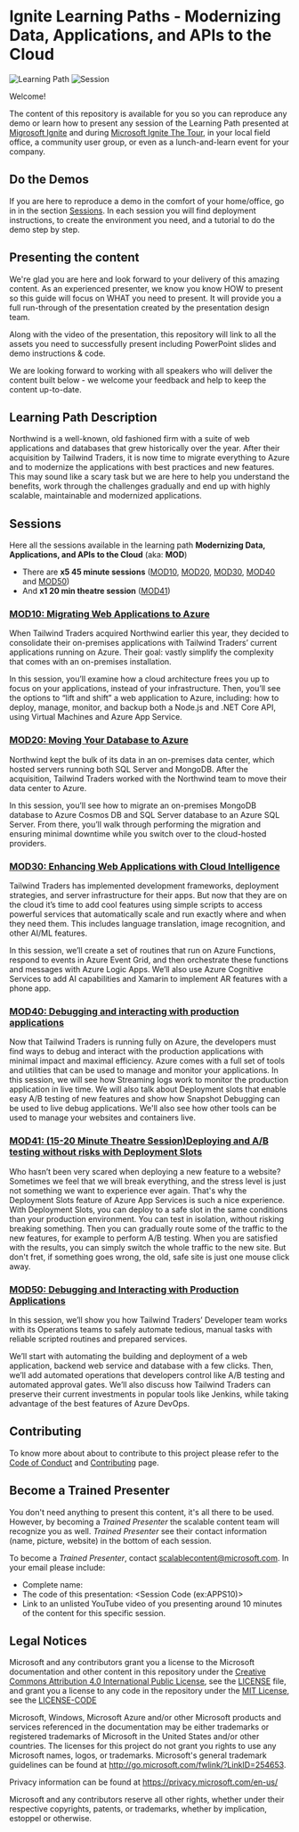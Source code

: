 # Ignite Learning Paths - Modernizing Data, Applications, and APIs to the Cloud

![Learning Path](https://img.shields.io/badge/Learning%20Path-MOD-fe5e00?logo=microsoft)  ![Session](https://img.shields.io/badge/🗣️Sessions-6-31c754)

Welcome!

The content of this repository is available for you so you can reproduce any demo or learn how to present any session of the Learning Path presented at [Migrosoft Ignite](https://www.microsoft.com/en-us/ignite) and during [Microsoft Ignite The Tour](https://www.microsoft.com/en-ca/ignite-the-tour/), in your local field office, a community user group, or even as a lunch-and-learn event for your company.

## Do the Demos

If you are here to reproduce a demo in the comfort of your home/office, go in in the section [Sessions](#sessions). In each session you will find deployment instructions, to create the environment you need, and a tutorial to do the demo step by step.

## Presenting the content

We're glad you are here and look forward to your delivery of this amazing content. As an experienced presenter, we know you know HOW to present so this guide will focus on WHAT you need to present. It will provide you a full run-through of the presentation created by the presentation design team.

Along with the video of the presentation, this repository will link to all the assets you need to successfully present including PowerPoint slides and demo instructions & code.

We are looking forward to working with all speakers who will deliver the content built below - we welcome your feedback and help to keep the content up-to-date. 


## Learning Path Description

Northwind is a well-known, old fashioned firm with a suite of web applications and databases that grew historically over the year. After their acquisition by Tailwind Traders, it is now time to migrate everything to Azure and to modernize the applications with best practices and new features. This may sound like a scary task but we are here to help you understand the benefits, work through the challenges gradually and end up with highly scalable, maintainable and modernized applications.

## Sessions 

Here all the sessions available in the learning path **Modernizing Data, Applications, and APIs to the Cloud** (aka: **MOD**)

* There are **x5 45 minute sessions** ([MOD10](mod10/README.md), [MOD20](mod20/README.md), [MOD30](mod30/README.md), [MOD40](mod40/README.md) and [MOD50](mod50/README.md))
* And **x1 20 min theatre session** ([MOD41](mod41/README.md))

### [MOD10: Migrating Web Applications to Azure](./mod10/README.md)

When Tailwind Traders acquired Northwind earlier this year, they decided to consolidate their on-premises applications with Tailwind Traders’ current applications running on Azure. Their goal: vastly simplify the complexity that comes with an on-premises installation.

In this session, you’ll examine how a cloud architecture frees you up to focus on your applications, instead of your infrastructure. Then, you’ll see the options to “lift and shift” a web application to Azure, including: how to deploy, manage, monitor, and backup both a Node.js and .NET Core API, using Virtual Machines and Azure App Service. 

### [MOD20: Moving Your Database to Azure](./mod20/README.md) 

Northwind kept the bulk of its data in an on-premises data center, which hosted servers running both SQL Server and MongoDB. After the acquisition, Tailwind Traders worked with the Northwind team to move their data center to Azure. 

In this session, you’ll see how to migrate an on-premises MongoDB database to Azure Cosmos DB and SQL Server database to an Azure SQL Server. From there, you’ll walk through performing the migration and ensuring minimal downtime while you switch over to the cloud-hosted providers. 

### [MOD30: Enhancing Web Applications with Cloud Intelligence](./mod30/README.md) 

Tailwind Traders has implemented development frameworks, deployment strategies, and server infrastructure for their apps. But now that they are on the cloud it’s time to add cool features using simple scripts to access powerful services that automatically scale and run exactly where and when they need them. This includes language translation, image recognition, and other AI/ML features.

In this session, we’ll create a set of routines that run on Azure Functions, respond to events in Azure Event Grid, and then orchestrate these functions and messages with Azure Logic Apps. We’ll also use Azure Cognitive Services to add AI capabilities and Xamarin to implement AR features with a phone app.

### [MOD40: Debugging and interacting with production applications](./mod40/README.md) 

Now that Tailwind Traders is running fully on Azure, the developers must find ways to debug and interact with the production applications with minimal impact and maximal efficiency. Azure comes with a full set of tools and utilities that can be used to manage and monitor your applications. In this session, we will see how Streaming logs work to monitor the production application in live time. We will also talk about Deployment slots that enable easy A/B testing of new features and show how Snapshot Debugging can be used to live debug applications. We'll also see how other tools can be used to manage your websites and containers live.

### [MOD41: (15-20 Minute Theatre Session)Deploying and A/B testing without risks with Deployment Slots](./mod41/README.md) 

Who hasn’t been very scared when deploying a new feature to a website? Sometimes we feel that we will break everything, and the stress level is just not something we want to experience ever again. That's why the Deployment Slots feature of Azure App Services is such a nice experience. With Deployment Slots, you can deploy to a safe slot in the same conditions than your production environment. You can test in isolation, without risking breaking something. Then you can gradually route some of the traffic to the new features, for example to perform A/B testing. When you are satisfied with the results, you can simply switch the whole traffic to the new site. But don't fret, if something goes wrong, the old, safe site is just one mouse click away.

### [MOD50: Debugging and Interacting with Production Applications](./mod50/README.md) 

In this session, we’ll show you how Tailwind Traders’ Developer team works with its Operations teams to safely automate tedious, manual tasks with reliable scripted routines and prepared services. 

We’ll start with automating the building and deployment of a web application, backend web service and database with a few clicks. Then, we’ll add automated operations that developers control like A/B testing and automated approval gates. We’ll also discuss how Tailwind Traders can preserve their current investments in popular tools like Jenkins, while taking advantage of the best features of Azure DevOps.


## Contributing

To know more about about to contribute to this project please refer to the [Code of Conduct](CODE_OF_CONDUCT.md) and [Contributing](CONTRIBUTING.md) page.


## Become a Trained Presenter

You don't need anything to present this content, it's all there to be used. However, by becoming a *Trained Presenter* the scalable content team will recognize you as well. *Trained Presenter* see their contact information (name, picture, website) in the bottom of each session.  
 
To become a *Trained Presenter*, contact [scalablecontent@microsoft.com](mailto:scalablecontent@microsoft.com). In your email please include:

- Complete name:
- The code of this presentation: \<Session Code (ex:APPS10)\>
- Link to an unlisted YouTube video of you presenting around 10 minutes of the content for this specific session.


## Legal Notices

Microsoft and any contributors grant you a license to the Microsoft documentation and other content in this repository under the [Creative Commons Attribution 4.0 International Public License](https://creativecommons.org/licenses/by/4.0/legalcode), see the [LICENSE](LICENSE) file, and grant you a license to any code in the repository under the [MIT License](https://opensource.org/licenses/MIT), see the [LICENSE-CODE](LICENSE-CODE)

Microsoft, Windows, Microsoft Azure and/or other Microsoft products and services referenced in the documentation may be either trademarks or registered trademarks of Microsoft in the United States and/or other countries. The licenses for this project do not grant you rights to use any Microsoft names, logos, or trademarks. Microsoft's general trademark guidelines can be found at http://go.microsoft.com/fwlink/?LinkID=254653.

Privacy information can be found at https://privacy.microsoft.com/en-us/

Microsoft and any contributors reserve all other rights, whether under their respective copyrights, patents, or trademarks, whether by implication, estoppel or otherwise.

